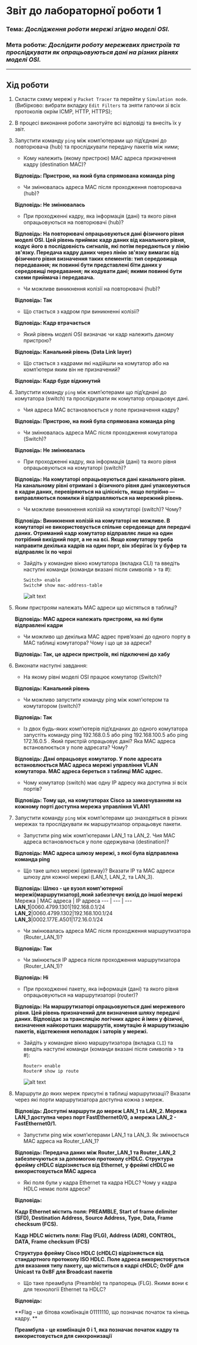 # Звіт до лабораторної роботи 1
### Тема: _Дослідження роботи мережі згідно моделі OSI._
### Мета роботи: _Дослідити роботу мережевих пристроїв та прослідкувати як опрацьовуються дані на різних рівнях моделі OSI._
---
## Хід роботи
1. Скласти схему мережі у `Packet Tracer` та перейти у `Simulation mode`. (Вибірково: вибрати вкладку `Edit Filters` та зняти галочки зі всіх протоколів окрім ICMP, HTTP, HTTPS);
1. В процесі виконання роботи занотуйте всі відповіді та внесіть їх у звіт.
1. Запустити команду `ping` між комп’ютерами що під’єднані до повторювача (hub) та прослідкувати передачу пакетів між ними;
    - Кому належить (якому пристрою) MAC адреса призначення кадру (destination МАС)?
    
    **Відповідь: Пристрою, на який була спрямована команда ping**
    
    - Чи змінювалась адреса MAC після проходження повторювача (hub)?
    
    **Відповідь: Не змінювалась**
    
    - При проходженні кадру, яка інформація (дані) та якого рівня опрацьовуються на повторювачі (hub)?
    
    **Відповідь: На повторювачі опрацьовуються дані фізичного рівня моделі OSI. Цей рівень приймає кадр даних від канального рівня, кодує його в послідовність сигналів, які потім передаються у лінію зв'язку. Передача кадру даних через лінію зв'язку вимагає від фізичного рівня визначення таких елементів: тип середовища передавання; як повинні бути представлені біти даних у середовищі передавання; як кодувати дані; якими повинні бути схеми приймача і передавача.**
    
    - Чи можливе виникнення колізії на повторювачі (hub)?
    
    **Відповідь: Так**
    
    - Що стається з кадром при виникненні колізії?
    
    **Відповідь: Кадр втрачається**
    
    - Який рівень моделі OSI визначає чи кадр належить даному пристрою?
    
    **Відповідь: Канальний рівень (Data Link layer)**
    
    - Що стається з кадрами які надійшли на комутатор або на комп’ютери яким він не призначений?
   
    **Відповідь: Кадр буде відкинутий**
    
1. Запустити команду `ping` між комп’ютерами що під’єднані до комутатора (switch) та прослідкувати як комутатор опрацьовує дані.
    - Чия адреса MAC встановлюється у поле призначення кадру?
    
    **Відповідь: Пристрою, на який була спрямована команда ping**
    
    - Чи змінювалась адреса MAC після проходження комутатора (Switch)?
    
    **Відповідь: Не змінювалась**
    
    - При проходженні кадру, яка інформація (дані) та якого рівня опрацьовуються на комутаторі (switch)?
    
    **Відповідь: На комутаторі опрацьовуються дані канального рівня. На канальному рівні отримані з фізичного рівня дані упаковуються в кадри даних, перевіряються на цілісність, якщо потрібно — виправляються помилки й відправляються на мережний рівень.**
    
    - Чи можливе виникнення колізій на комутаторі (switch)? Чому?
    
    **Відповідь: Виникнення колізій на комутаторі не можливе. В комутаторі не використовується спільне середовище для передачі даних. Отриманий кадр комутатор відправляє лише на один потрібний вихідний порт, а не на всі. Якщо комутатору треба направити декілька кадрів на один порт, він зберігає їх у буфер та відправляє їх по черзі**
    
    - Зайдіть у командне вікно комутатора (вкладка CLI) та введіть наступні команди (команди вказані після символів > та #):
        ```shell script
        Switch> enable
        Switch# show mac-address-table
        ```
        ![alt text](https://github.com/osyka-oleksandr/osyka_lab_totk_2021/blob/main/lab-1/Screenshot%20from%202021-03-08%2000-50-54.png)
        
1. Яким пристроям належать МАС адреси що містяться в таблиці?

    **Відповідь: МАС адреси належать пристроям, на які були відправлені кадри**
    
    - Чи можливо що декілька МАС адрес прив’язані до одного порту в МАС таблиці комутатора? Чому і що це за адреси?
    
    **Відповідь: Так, це адреси пристроїв, які підключені до хабу**
    
1. Виконати наступні завдання:
    - На якому рівні моделі OSI працює комутатор (Switch)?
    
    **Відповідь: Канальний рівень**
    
    - Чи можливо запустити команду ping між комп’ютером та комутатором (switch)?
    
    **Відповідь: Так**
    
    - Із двох будь-яких комп’ютерів під’єднаних до одного комутатора запустіть команду ping 192.168.0.5 або ping 192.168.100.5 або ping 172.16.0.5 . Який пристрій опрацьовує дані? Яка МАС адреса встановлюється у поле адресата? Чому?
    
    **Відповідь: Дані опрацьовує комутатор. У поле адресата встановлюється MAC адреса мережі управління VLAN комутатора. МАС адреса береться з таблиці МАС адрес.**
    
    - Чому комутатор (switch) має одну ІР адресу яка доступна зі всіх портів?
    
    **Відповідь: Тому що, на комутаторах Cisco за замовчуванням на кожному порті доступна мережа управління VLAN1**
    
1. Запустити команду `ping` між комп’ютерами що знаходяться в різних мережах та прослідкувати як маршрутизатор опрацьовує пакети.
    - Запустити ping між комп’ютерами LAN_1 та LAN_2. Чия МАС адреса встановлюється у поле одержувача (destination)?
    
    **Відповідь: МАС адреса шлюзу мережі, з якої була відправлена команда ping**
    
    - Що таке шлюз мережі (gateway)? Вказати IP та МАС адреси шлюзу для кожної мережі (LAN_1, LAN_2, та LAN_3).
    
    **Відповідь: Шлюз - це вузол комп'ютерної мережі(маршрутизатор),який забезпечує вихід до іншої мережі**
      Мережа | МАС адреса | ІР адреса
      --- | --- | ---
      **LAN_1**|0060.4799.1301|192.168.0.1/24
      **LAN_2**|0060.4799.1302|192.168.100.1/24
      **LAN_3**|0002.177Е.А501|172.16.0.1/24
    
    - Чи змінювалась адреса MAC після проходження маршрутизатора (Router_LAN_1)? 
    
    **Відповідь: Так**
    
    - Чи змінюється ІР адреса після проходження маршрутизатора (Router_LAN_1)?
    
    **Відповідь: Ні**
    
    - При проходженні пакету, яка інформація (дані) та якого рівня опрацьовуються на маршрутизаторі (router)?
    
    **Відповідь: На маршрутизаторі опрацьовуються дані мережевого рівня. Цей рівень призначений для визначення шляху передачі даних. Відповідає за трансляцію логічних адрес й імен у фізичні, визначення найкоротших маршрутів, комутацію й маршрутизацію пакетів, відстеження неполадок і заторів у мережі.**
    
    - Зайдіть у командне вікно маршрутизатора (вкладка `CLI`) та введіть наступні команди (команди вказані після символів > та #):
        ```shell script
        Router> enable
        Router# show ip route
        ```
        ![alt text](https://github.com/osyka-oleksandr/osyka_lab_totk_2021/blob/main/lab-1/Screenshot%20from%202021-03-08%2000-14-12.png)
        
1. Маршрути до яких мереж присутні в таблиці маршрутизації? Вказати через які порти маршрутизатора доступна кожна з мереж.

    **Відповідь: Доступні маршрути до мереж LAN_1 та LAN_2. Мережа LAN_1 доступна через порт FastEthernet0/0, а мережа LAN_2 - FastEthernet0/1.**
    
    - Запустити ping між комп’ютерами LAN_1 та LAN_3. Як змінюється МАС адреса на Router_LAN_1?
    
    **Відповідь:  Передача даних між Router_LAN_1 та Router_LAN_2 забезпечуються за допомогою протоколу cHDLC. Структура фрейму cHDLC відрізняється від Ethernet, у фреймі cHDLC не використовується MAC адреса**
    
    - Які поля були у кадра Ethernet та кадра HDLC? Чому у кадра HDLC немає поля адреси?
    
    **Відповідь:**
    
    **Кадр Ethernet містить поля: PREAMBLE, Start of frame delimiter (SFD), Destination Address, Source Address, Type, Data, Frame checksum (FCS).**
    
    **Кадр HDLC містить поля: Flag (FLG), Address (ADR), CONTROL, DATA, Frame checksum (FCS)**
    
    **Структура фрейму Cisco HDLC (cHDLC) відрізняється від стандартного протоколу ISO HDLC. Поле адреса використовується для вказання типу пакету, що міститься в кадрі cHDLC; 0x0F для Unicast та 0x8F для Broadcast пакетів**
    
    - Що таке преамбула (Preamble) та прапорець (FLG). Якими вони є для технології Ethernet та HDLC?
    
    **Відповідь:**
    
    **Flag - це бітова комбінація 01111110, що позначає початок та кінець кадру. **
    
    **Преамбула - це комбінація 0 і 1, яка позначає початок кадру та використовується для синхронизації**
